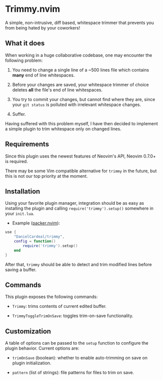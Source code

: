 # Trimmy.nvim

A simple, non-intrusive, diff based, whitespace trimmer that prevents you from
being hated by your coworkers!

## What it does

When working in a huge collaborative codebase, one may encounter the following
problem:

1. You need to change a single line of a ~500 lines file which contains **many**
   end of line whitespaces.

2. Before your changes are saved, your whitespace trimmer of choice deletes
   **all** the file's end of line whitespaces.

3. You try to commit your changes, but cannot find where they are, since your
   `git status` is polluted with irrelevant whitespace changes.

4. Suffer.

Having suffered with this problem myself, I have then decided to implement a
simple plugin to trim whitespace only on changed lines.

## Requirements

Since this plugin uses the newest features of Neovim's API, Neovim 0.7.0+ is
required.

There may be some Vim compatible alternative for `trimmy` in the future, but
this is not our top priority at the moment.

## Installation

Using your favorite plugin manager, integration should be as easy as installing
the plugin and calling `require('trimmy').setup()` somewhere in your `init.lua`.

- Example ([packer.nvim](https://github.com/wbthomason/packer.nvim)):

```lua
use {
    "DanielCardeal/trimmy",
    config = function()
        require('trimmy').setup()
    end
}
```

After that, `trimmy` should be able to detect and trim modified lines before
saving a buffer.

## Commands

This plugin exposes the following commands:

- `Trimmy`: trims contents of current edited buffer. 

- `TrimmyToggleTrimOnSave`: toggles trim-on-save functionality.

## Customization

A table of options can be passed to the `setup` function to configure the
plugin behavior. Current options are:

- `trimOnSave` (boolean): whether to enable auto-trimming on save on plugin
  initialization.

- `pattern` (list of strings): file patterns for files to trim on save.
